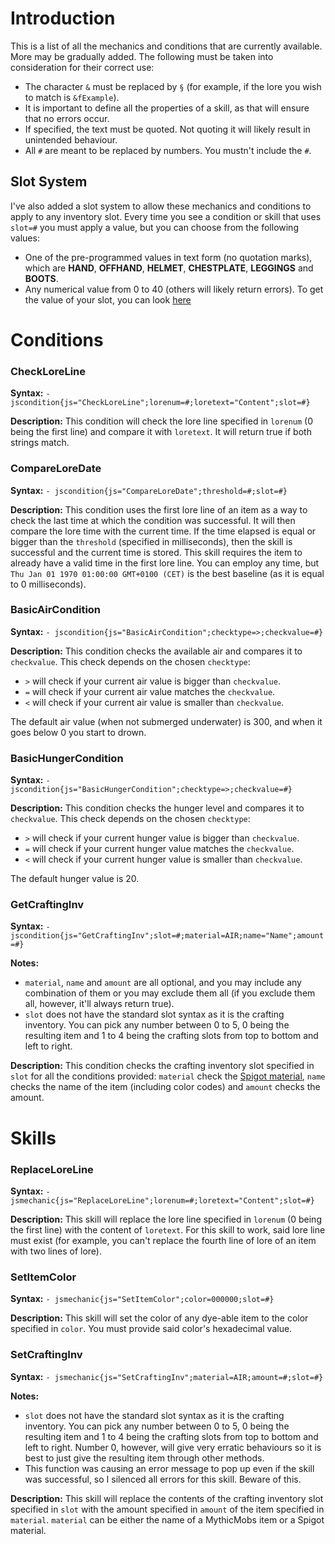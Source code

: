 # Introduction
This is a list of all the mechanics and conditions that are currently available. More may be gradually added. The following must be taken into consideration for their correct use:
- The character `&` must be replaced by `§` (for example, if the lore you wish to match is `&fExample`).
- It is important to define all the properties of a skill, as that will ensure that no errors occur.
- If specified, the text must be quoted. Not quoting it will likely result in unintended behaviour.
- All `#` are meant to be replaced by numbers. You mustn't include the `#`.
## Slot System
I've also added a slot system to allow these mechanics and conditions to apply to any inventory slot. Every time you see a condition or skill that uses `slot=#` you must apply a value, but you can choose from the following values:
- One of the pre-programmed values in text form (no quotation marks), which are **HAND**, **OFFHAND**, **HELMET**, **CHESTPLATE**, **LEGGINGS** and **BOOTS**.
- Any numerical value from 0 to 40 (others will likely return errors). To get the value of your slot, you can look [here](https://proxy.spigotmc.org/8d25a6d299b36fc40bfb9ffd9c2a21ea3ceb1128?url=http%3A%2F%2Fi.imgur.com%2FJDQnGk1.png)

# Conditions
### CheckLoreLine
**Syntax:** `- jscondition{js="CheckLoreLine";lorenum=#;loretext="Content";slot=#}`

**Description:** This condition will check the lore line specified in `lorenum` (0 being the first line) and compare it with `loretext`. It will return true if both strings match.

### CompareLoreDate
**Syntax:** `- jscondition{js="CompareLoreDate";threshold=#;slot=#}`

**Description:** This condition uses the first lore line of an item as a way to check the last time at which the condition was successful. It will then compare the lore time with the current time. If the time elapsed is equal or bigger than the `threshold` (specified in milliseconds), then the skill is successful and the current time is stored. This skill requires the item to already have a valid time in the first lore line. You can employ any time, but `Thu Jan 01 1970 01:00:00 GMT+0100 (CET)` is the best baseline (as it is equal to 0 milliseconds).

### BasicAirCondition
**Syntax:** `- jscondition{js="BasicAirCondition";checktype=>;checkvalue=#}`

**Description:** This condition checks the available air and compares it to `checkvalue`. This check depends on the chosen `checktype`:
- `>` will check if your current air value is bigger than `checkvalue`.
- `=` will check if your current air value matches the `checkvalue`.
- `<` will check if your current air value is smaller than `checkvalue`.

The default air value (when not submerged underwater) is 300, and when it goes below 0 you start to drown.

### BasicHungerCondition
**Syntax:** `- jscondition{js="BasicHungerCondition";checktype=>;checkvalue=#}`

**Description:** This condition checks the hunger level and compares it to `checkvalue`. This check depends on the chosen `checktype`:
- `>` will check if your current hunger value is bigger than `checkvalue`.
- `=` will check if your current hunger value matches the `checkvalue`.
- `<` will check if your current hunger value is smaller than `checkvalue`.

The default hunger value is 20.

### GetCraftingInv
**Syntax:** `- jscondition{js="GetCraftingInv";slot=#;material=AIR;name="Name";amount=#}`

**Notes:** 
- `material`, `name` and `amount` are all optional, and you may include any combination of them or you may exclude them all (if you exclude them all, however, it'll always return true).
- `slot` does not have the standard slot syntax as it is the crafting inventory. You can pick any number between 0 to 5, 0 being the resulting item and 1 to 4 being the crafting slots from top to bottom and left to right.

**Description:** This condition checks the crafting inventory slot specified in `slot` for all the conditions provided: `material` check the [Spigot material](https://hub.spigotmc.org/javadocs/bukkit/org/bukkit/Material.html), `name` checks the name of the item (including color codes) and `amount` checks the amount.

# Skills
### ReplaceLoreLine
**Syntax:** `- jsmechanic{js="ReplaceLoreLine";lorenum=#;loretext="Content";slot=#}`

**Description:** This skill will replace the lore line specified in `lorenum` (0 being the first line) with the content of `loretext`. For this skill to work, said lore line must exist (for example, you can't replace the fourth line of lore of an item with two lines of lore).

### SetItemColor
**Syntax:** `- jsmechanic{js="SetItemColor";color=000000;slot=#}`

**Description:** This skill will set the color of any dye-able item to the color specified in `color`. You must provide said color's hexadecimal value.

### SetCraftingInv
**Syntax:** `- jsmechanic{js="SetCraftingInv";material=AIR;amount=#;slot=#}`

**Notes:**
- `slot` does not have the standard slot syntax as it is the crafting inventory. You can pick any number between 0 to 5, 0 being the resulting item and 1 to 4 being the crafting slots from top to bottom and left to right. Number 0, however, will give very erratic behaviours so it is best to just give the resulting item through other methods.
- This function was causing an error message to pop up even if the skill was successful, so I silenced all errors for this skill. Beware of this.

**Description:** This skill will replace the contents of the crafting inventory slot specified in `slot` with the amount specified in `amount` of the item specified in `material`. `material` can be either the name of a MythicMobs item or a Spigot material.

